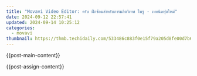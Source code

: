 ```yaml
---
title: "Movavi Video Editor: ครับ ฝึกซ้อมสำหรับการผลิตวิเทศ ไพรู - เทคนิคฟุตใหม่"
date: 2024-09-12 22:57:41
updated: 2024-09-14 10:25:12
categories:
  - movavi
thumbnail: https://thmb.techidaily.com/533486c883f0e15f79a205d8fe00d7b629c80c76eca7c3b378cb3f9eeb4c0bbe.jpg
---
```


{{post-main-content}}

<ins class="adsbygoogle"
     style="display:block"
     data-ad-format="autorelaxed"
     data-ad-client="ca-pub-7571918770474297"
     data-ad-slot="1223367746"></ins>

{{post-assign-content}}

<ins class="adsbygoogle"
     style="display:block"
     data-ad-client="ca-pub-7571918770474297"
     data-ad-slot="8358498916"
     data-ad-format="auto"
     data-full-width-responsive="true"></ins>
